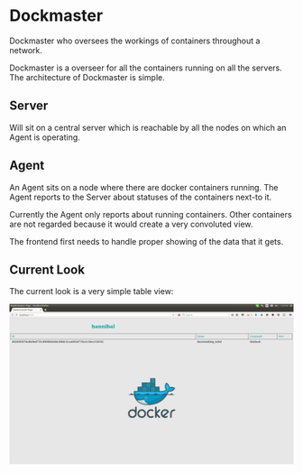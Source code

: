 Dockmaster
==========

Dockmaster who oversees the workings of containers throughout a network.

Dockmaster is a overseer for all the containers running on all the servers. The architecture of Dockmaster is simple.

Server
------

Will sit on a central server which is reachable by all the nodes on which an Agent is operating.

Agent
-----

An Agent sits on a node where there are docker containers running. The Agent reports to the Server about statuses of the containers next-to it.


Currently the Agent only reports about running containers. Other containers are not regarded because it would create a very convoluted view.

The frontend first needs to handle proper showing of the data that it gets.

Current Look
------------

The current look is a very simple table view:

![Dockmaster](dockmaster.png)
